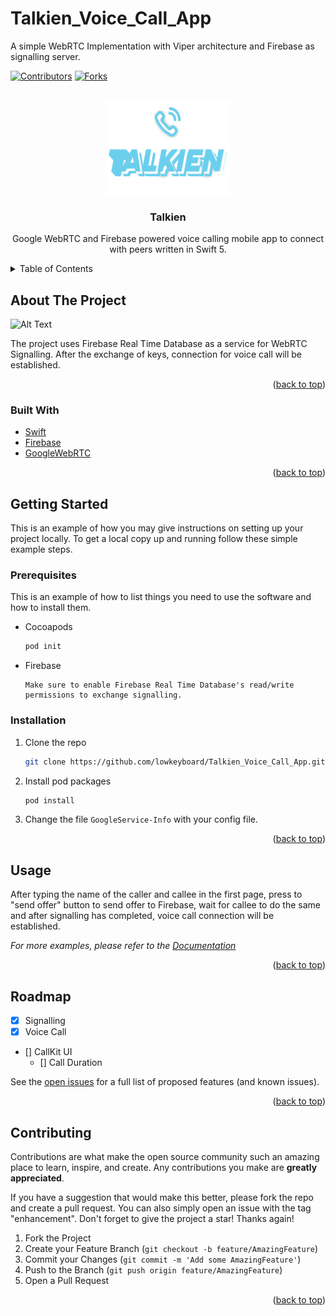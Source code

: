 # Talkien_Voice_Call_App
A simple WebRTC Implementation with Viper architecture and Firebase as signalling server.

<div id="top"></div>

[![Contributors][contributors-shield]][contributors-url]
[![Forks][forks-shield]][forks-url]

<!-- PROJECT LOGO -->
<br />
<div align="center">
  <a href="https://github.com/lowkeyboard/Talkien_Voice_Call_App">
    <img src="Talkien/logo.png" alt="Logo" width="200" height="150">
  </a>

<h3 align="center">Talkien</h3>

  <p align="center">
    Google WebRTC and Firebase powered voice calling mobile app to connect with peers written in Swift 5.
  </p>
</div>

<!-- TABLE OF CONTENTS -->
<details>
  <summary>Table of Contents</summary>
  <ol>
    <li>
      <a href="#about-the-project">About The Project</a>
      <ul>
        <li><a href="#built-with">Built With</a></li>
      </ul>
    </li>
    <li>
      <a href="#getting-started">Getting Started</a>
      <ul>
        <li><a href="#prerequisites">Prerequisites</a></li>
        <li><a href="#installation">Installation</a></li>
      </ul>
    </li>
    <li><a href="#usage">Usage</a></li>
    <li><a href="#roadmap">Roadmap</a></li>
    <li><a href="#contributing">Contributing</a></li>
  </ol>
</details>

<!-- ABOUT THE PROJECT -->

## About The Project

![Alt Text](https://media.giphy.com/media/sAVf03gbOId35WEcD1/giphy.gif)

The project uses Firebase Real Time Database as a service for WebRTC Signalling. After the exchange of keys, connection for voice call will be established.

<p align="right">(<a href="#top">back to top</a>)</p>

### Built With

- [Swift](https://docs.swift.org/swift-book/)
- [Firebase](http://firebase.google.com)
- [GoogleWebRTC](https://cocoapods.org/pods/GoogleWebRTC)

<p align="right">(<a href="#top">back to top</a>)</p>

<!-- GETTING STARTED -->

## Getting Started

This is an example of how you may give instructions on setting up your project locally.
To get a local copy up and running follow these simple example steps.

### Prerequisites

This is an example of how to list things you need to use the software and how to install them.

- Cocoapods
  ```sh
  pod init
  ```
- Firebase
  ```
  Make sure to enable Firebase Real Time Database's read/write permissions to exchange signalling.
  ```

### Installation

1. Clone the repo
   ```sh
   git clone https://github.com/lowkeyboard/Talkien_Voice_Call_App.git
   ```
2. Install pod packages
   ```sh
   pod install
   ```
3. Change the file `GoogleService-Info` with your config file.

<p align="right">(<a href="#top">back to top</a>)</p>

<!-- USAGE EXAMPLES -->

## Usage

After typing the name of the caller and callee in the first page, press to "send offer" button to send offer to Firebase,
wait for callee to do the same and after signalling has completed, voice call connection will be established.

_For more examples, please refer to the [Documentation](https://webrtc.googlesource.com/src/+/refs/heads/main/examples/objc/AppRTCMobile)_

<p align="right">(<a href="#top">back to top</a>)</p>

<!-- ROADMAP -->

## Roadmap

- [x] Signalling
- [x] Voice Call
- [] CallKit UI
  - [] Call Duration

See the [open issues](https://github.com/lowkeyboard/Talkien_Voice_Call_App/issues) for a full list of proposed features (and known issues).

<p align="right">(<a href="#top">back to top</a>)</p>

<!-- CONTRIBUTING -->

## Contributing

Contributions are what make the open source community such an amazing place to learn, inspire, and create. Any contributions you make are **greatly appreciated**.

If you have a suggestion that would make this better, please fork the repo and create a pull request. You can also simply open an issue with the tag "enhancement".
Don't forget to give the project a star! Thanks again!

1. Fork the Project
2. Create your Feature Branch (`git checkout -b feature/AmazingFeature`)
3. Commit your Changes (`git commit -m 'Add some AmazingFeature'`)
4. Push to the Branch (`git push origin feature/AmazingFeature`)
5. Open a Pull Request

<p align="right">(<a href="#top">back to top</a>)</p>

<!-- MARKDOWN LINKS & IMAGES -->

[contributors-shield]: https://img.shields.io/github/contributors/lowkeyboard/Talkien_Voice_Call_App.svg?style=for-the-badge
[contributors-url]: https://github.com/lowkeyboard/Talkien_Voice_Call_App/graphs/contributors
[forks-shield]: https://img.shields.io/github/forks/lowkeyboard/Talkien_Voice_Call_App.svg?style=for-the-badge
[forks-url]: https://github.com/lowkeyboard/Talkien_Voice_Call_App/network/members
[stars-shield]: https://img.shields.io/github/stars/lowkeyboard/Talkien_Voice_Call_App.svg?style=for-the-badge
[stars-url]: https://github.com/lowkeyboard/Talkien_Voice_Call_App/stargazers
[issues-shield]: https://img.shields.io/github/issues/lowkeyboard/Talkien_Voice_Call_App.svg?style=for-the-badge
[issues-url]: https://github.com/lowkeyboard/Talkien_Voice_Call_App/issues

